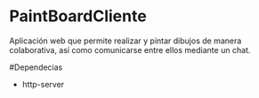 # PaintBoardCliente
Aplicación web que permite realizar y pintar dibujos de manera colaborativa, así como comunicarse entre ellos mediante un chat. 

#Dependecias
- http-server
